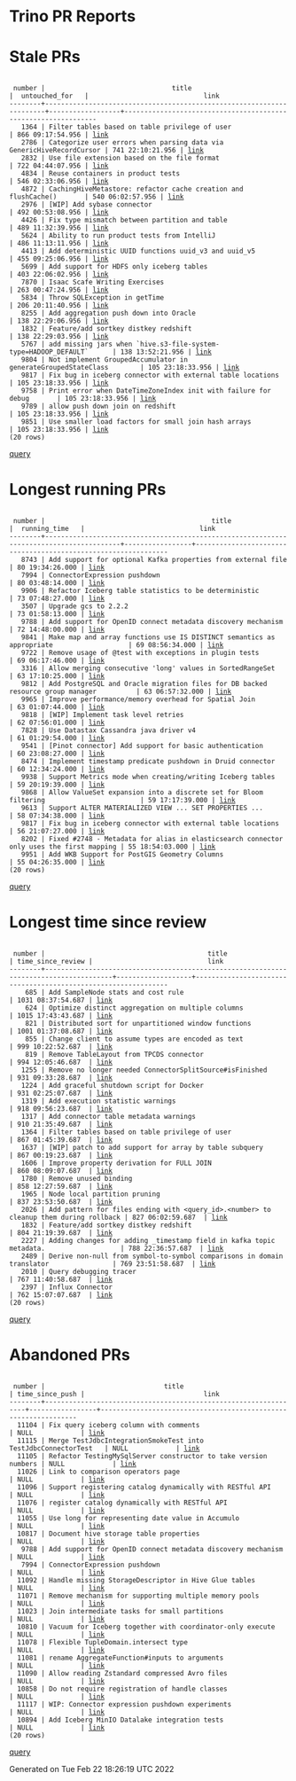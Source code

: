 Trino PR Reports
=======

#  Stale PRs
<pre><code>
 number |                                title                                 |  untouched_for   |                             link                              
--------+----------------------------------------------------------------------+------------------+---------------------------------------------------------------
   1364 | Filter tables based on table privilege of user                       | 866 09:17:54.956 | <a href="https://github.com/trinodb/trino/pull/1364">link</a> 
   2786 | Categorize user errors when parsing data via GenericHiveRecordCursor | 741 22:10:21.956 | <a href="https://github.com/trinodb/trino/pull/2786">link</a> 
   2832 | Use file extension based on the file format                          | 722 04:44:07.956 | <a href="https://github.com/trinodb/trino/pull/2832">link</a> 
   4834 | Reuse containers in product tests                                    | 546 02:33:06.956 | <a href="https://github.com/trinodb/trino/pull/4834">link</a> 
   4872 | CachingHiveMetastore: refactor cache creation and flushCache()       | 540 06:02:57.956 | <a href="https://github.com/trinodb/trino/pull/4872">link</a> 
   2976 | [WIP] Add sybase connector                                           | 492 00:53:08.956 | <a href="https://github.com/trinodb/trino/pull/2976">link</a> 
   4426 | Fix type mismatch between partition and table                        | 489 11:32:39.956 | <a href="https://github.com/trinodb/trino/pull/4426">link</a> 
   5624 | Ability to run product tests from IntelliJ                           | 486 11:13:11.956 | <a href="https://github.com/trinodb/trino/pull/5624">link</a> 
   4413 | Add deterministic UUID functions uuid_v3 and uuid_v5                 | 455 09:25:06.956 | <a href="https://github.com/trinodb/trino/pull/4413">link</a> 
   5699 | Add support for HDFS only iceberg tables                             | 403 22:06:02.956 | <a href="https://github.com/trinodb/trino/pull/5699">link</a> 
   7870 | Isaac Scafe Writing Exercises                                        | 263 00:47:24.956 | <a href="https://github.com/trinodb/trino/pull/7870">link</a> 
   5834 | Throw SQLException in getTime                                        | 206 20:11:40.956 | <a href="https://github.com/trinodb/trino/pull/5834">link</a> 
   8255 | Add aggregation push down into Oracle                                | 138 22:29:06.956 | <a href="https://github.com/trinodb/trino/pull/8255">link</a> 
   1832 | Feature/add sortkey distkey redshift                                 | 138 22:29:03.956 | <a href="https://github.com/trinodb/trino/pull/1832">link</a> 
   5767 | add missing jars when `hive.s3-file-system-type=HADOOP_DEFAULT`      | 138 13:52:21.956 | <a href="https://github.com/trinodb/trino/pull/5767">link</a> 
   9804 | Not implement GroupedAccumulator in generateGroupedStateClass        | 105 23:18:33.956 | <a href="https://github.com/trinodb/trino/pull/9804">link</a> 
   9817 | Fix bug in iceberg connector with external table locations           | 105 23:18:33.956 | <a href="https://github.com/trinodb/trino/pull/9817">link</a> 
   9758 | Print error when DateTimeZoneIndex init with failure for debug       | 105 23:18:33.956 | <a href="https://github.com/trinodb/trino/pull/9758">link</a> 
   9789 | allow push down join on redshift                                     | 105 23:18:33.956 | <a href="https://github.com/trinodb/trino/pull/9789">link</a> 
   9851 | Use smaller load factors for small join hash arrays                  | 105 23:18:33.956 | <a href="https://github.com/trinodb/trino/pull/9851">link</a> 
(20 rows)
</code></pre>
[query](https://github.com/nineinchnick/trino-cicd/blob/caf667253ee1de14722e996a49545aee4bfaf154/sql/pr/stale-prs.sql)

#  Longest running PRs
<pre><code>
 number |                                          title                                          |  running_time   |                             link                              
--------+-----------------------------------------------------------------------------------------+-----------------+---------------------------------------------------------------
   8743 | Add support for optional Kafka properties from external file                            | 80 19:34:26.000 | <a href="https://github.com/trinodb/trino/pull/8743">link</a> 
   7994 | ConnectorExpression pushdown                                                            | 80 03:48:14.000 | <a href="https://github.com/trinodb/trino/pull/7994">link</a> 
   9906 | Refactor Iceberg table statistics to be deterministic                                   | 73 07:48:27.000 | <a href="https://github.com/trinodb/trino/pull/9906">link</a> 
   3507 | Upgrade gcs to 2.2.2                                                                    | 73 01:58:13.000 | <a href="https://github.com/trinodb/trino/pull/3507">link</a> 
   9788 | Add support for OpenID connect metadata discovery mechanism                             | 72 14:48:00.000 | <a href="https://github.com/trinodb/trino/pull/9788">link</a> 
   9841 | Make map and array functions use IS DISTINCT semantics as appropriate                   | 69 08:56:34.000 | <a href="https://github.com/trinodb/trino/pull/9841">link</a> 
   9722 | Remove usage of @test with exceptions in plugin tests                                   | 69 06:17:46.000 | <a href="https://github.com/trinodb/trino/pull/9722">link</a> 
   3316 | Allow merging consecutive 'long' values in SortedRangeSet                               | 63 17:10:25.000 | <a href="https://github.com/trinodb/trino/pull/3316">link</a> 
   9812 | Add PostgreSQL and Oracle migration files for DB backed resource group manager          | 63 06:57:32.000 | <a href="https://github.com/trinodb/trino/pull/9812">link</a> 
   9965 | Improve performance/memory overhead for Spatial Join                                    | 63 01:07:44.000 | <a href="https://github.com/trinodb/trino/pull/9965">link</a> 
   9818 | [WIP] Implement task level retries                                                      | 62 07:56:01.000 | <a href="https://github.com/trinodb/trino/pull/9818">link</a> 
   7828 | Use Datastax Cassandra java driver v4                                                   | 61 01:29:54.000 | <a href="https://github.com/trinodb/trino/pull/7828">link</a> 
   9541 | [Pinot connector] Add support for basic authentication                                  | 60 23:08:27.000 | <a href="https://github.com/trinodb/trino/pull/9541">link</a> 
   8474 | Implement timestamp predicate pushdown in Druid connector                               | 60 12:34:24.000 | <a href="https://github.com/trinodb/trino/pull/8474">link</a> 
   9938 | Support Metrics mode when creating/writing Iceberg tables                               | 59 20:19:39.000 | <a href="https://github.com/trinodb/trino/pull/9938">link</a> 
   9868 | Allow ValueSet expansion into a discrete set for Bloom filtering                        | 59 17:17:39.000 | <a href="https://github.com/trinodb/trino/pull/9868">link</a> 
   9613 | Support ALTER MATERIALIZED VIEW ... SET PROPERTIES ...                                  | 58 07:34:38.000 | <a href="https://github.com/trinodb/trino/pull/9613">link</a> 
   9817 | Fix bug in iceberg connector with external table locations                              | 56 21:07:27.000 | <a href="https://github.com/trinodb/trino/pull/9817">link</a> 
   8202 | Fixed #2748 - Metadata for alias in elasticsearch connector only uses the first mapping | 55 18:54:03.000 | <a href="https://github.com/trinodb/trino/pull/8202">link</a> 
   9951 | Add WKB Support for PostGIS Geometry Columns                                            | 55 04:26:35.000 | <a href="https://github.com/trinodb/trino/pull/9951">link</a> 
(20 rows)
</code></pre>
[query](https://github.com/nineinchnick/trino-cicd/blob/caf667253ee1de14722e996a49545aee4bfaf154/sql/pr/running-prs.sql)

#  Longest time since review
<pre><code>
 number |                                         title                                         | time_since_review |                             link                              
--------+---------------------------------------------------------------------------------------+-------------------+---------------------------------------------------------------
    685 | Add SampleNode stats and cost rule                                                    | 1031 08:37:54.687 | <a href="https://github.com/trinodb/trino/pull/685">link</a>  
    624 | Optimize distinct aggregation on multiple columns                                     | 1015 17:43:43.687 | <a href="https://github.com/trinodb/trino/pull/624">link</a>  
    821 | Distributed sort for unpartitioned window functions                                   | 1001 01:37:08.687 | <a href="https://github.com/trinodb/trino/pull/821">link</a>  
    855 | Change client to assume types are encoded as text                                     | 999 10:22:52.687  | <a href="https://github.com/trinodb/trino/pull/855">link</a>  
    819 | Remove TableLayout from TPCDS connector                                               | 994 12:05:46.687  | <a href="https://github.com/trinodb/trino/pull/819">link</a>  
   1255 | Remove no longer needed ConnectorSplitSource#isFinished                               | 931 09:33:28.687  | <a href="https://github.com/trinodb/trino/pull/1255">link</a> 
   1224 | Add graceful shutdown script for Docker                                               | 931 02:25:07.687  | <a href="https://github.com/trinodb/trino/pull/1224">link</a> 
   1319 | Add execution statistic warnings                                                      | 918 09:56:23.687  | <a href="https://github.com/trinodb/trino/pull/1319">link</a> 
   1317 | Add connector table metadata warnings                                                 | 910 21:35:49.687  | <a href="https://github.com/trinodb/trino/pull/1317">link</a> 
   1364 | Filter tables based on table privilege of user                                        | 867 01:45:39.687  | <a href="https://github.com/trinodb/trino/pull/1364">link</a> 
   1637 | [WIP] patch to add support for array by table subquery                                | 867 00:19:23.687  | <a href="https://github.com/trinodb/trino/pull/1637">link</a> 
   1606 | Improve property derivation for FULL JOIN                                             | 860 08:09:07.687  | <a href="https://github.com/trinodb/trino/pull/1606">link</a> 
   1780 | Remove unused binding                                                                 | 858 12:27:59.687  | <a href="https://github.com/trinodb/trino/pull/1780">link</a> 
   1965 | Node local partition pruning                                                          | 837 23:53:50.687  | <a href="https://github.com/trinodb/trino/pull/1965">link</a> 
   2026 | Add pattern for files ending with &lt;query_id&gt;.&lt;number&gt; to cleanup them during rollback | 827 06:02:59.687  | <a href="https://github.com/trinodb/trino/pull/2026">link</a> 
   1832 | Feature/add sortkey distkey redshift                                                  | 804 21:19:39.687  | <a href="https://github.com/trinodb/trino/pull/1832">link</a> 
   2227 | Adding changes for adding _timestamp field in kafka topic metadata.                   | 788 22:36:57.687  | <a href="https://github.com/trinodb/trino/pull/2227">link</a> 
   2489 | Derive non-null from symbol-to-symbol comparisons in domain translator                | 769 23:51:58.687  | <a href="https://github.com/trinodb/trino/pull/2489">link</a> 
   2010 | Query debugging tracer                                                                | 767 11:40:58.687  | <a href="https://github.com/trinodb/trino/pull/2010">link</a> 
   2397 | Influx Connector                                                                      | 762 15:07:07.687  | <a href="https://github.com/trinodb/trino/pull/2397">link</a> 
(20 rows)
</code></pre>
[query](https://github.com/nineinchnick/trino-cicd/blob/caf667253ee1de14722e996a49545aee4bfaf154/sql/pr/awaiting-review.sql)

#  Abandoned PRs
<pre><code>
 number |                              title                              | time_since_push |                              link                              
--------+-----------------------------------------------------------------+-----------------+----------------------------------------------------------------
  11104 | Fix query iceberg column with comments                          | NULL            | <a href="https://github.com/trinodb/trino/pull/11104">link</a> 
  11115 | Merge TestJdbcIntegrationSmokeTest into TestJdbcConnectorTest   | NULL            | <a href="https://github.com/trinodb/trino/pull/11115">link</a> 
  11105 | Refactor TestingMySqlServer constructor to take version numbers | NULL            | <a href="https://github.com/trinodb/trino/pull/11105">link</a> 
  11026 | Link to comparison operators page                               | NULL            | <a href="https://github.com/trinodb/trino/pull/11026">link</a> 
  11096 | Support registering catalog dynamically with RESTful API        | NULL            | <a href="https://github.com/trinodb/trino/pull/11096">link</a> 
  11076 | register catalog dynamically with RESTful API                   | NULL            | <a href="https://github.com/trinodb/trino/pull/11076">link</a> 
  11055 | Use long for representing date value in Accumulo                | NULL            | <a href="https://github.com/trinodb/trino/pull/11055">link</a> 
  10817 | Document hive storage table properties                          | NULL            | <a href="https://github.com/trinodb/trino/pull/10817">link</a> 
   9788 | Add support for OpenID connect metadata discovery mechanism     | NULL            | <a href="https://github.com/trinodb/trino/pull/9788">link</a>  
   7994 | ConnectorExpression pushdown                                    | NULL            | <a href="https://github.com/trinodb/trino/pull/7994">link</a>  
  11092 | Handle missing StorageDescriptor in Hive Glue tables            | NULL            | <a href="https://github.com/trinodb/trino/pull/11092">link</a> 
  11071 | Remove mechanism for supporting multiple memory pools           | NULL            | <a href="https://github.com/trinodb/trino/pull/11071">link</a> 
  11023 | Join intermediate tasks for small partitions                    | NULL            | <a href="https://github.com/trinodb/trino/pull/11023">link</a> 
  10810 | Vacuum for Iceberg together with coordinator-only execute       | NULL            | <a href="https://github.com/trinodb/trino/pull/10810">link</a> 
  11078 | Flexible TupleDomain.intersect type                             | NULL            | <a href="https://github.com/trinodb/trino/pull/11078">link</a> 
  11081 | rename AggregateFunction#inputs to arguments                    | NULL            | <a href="https://github.com/trinodb/trino/pull/11081">link</a> 
  11090 | Allow reading Zstandard compressed Avro files                   | NULL            | <a href="https://github.com/trinodb/trino/pull/11090">link</a> 
  10858 | Do not require registration of handle classes                   | NULL            | <a href="https://github.com/trinodb/trino/pull/10858">link</a> 
  11117 | WIP: Connector expression pushdown experiments                  | NULL            | <a href="https://github.com/trinodb/trino/pull/11117">link</a> 
  10894 | Add Iceberg MinIO Datalake integration tests                    | NULL            | <a href="https://github.com/trinodb/trino/pull/10894">link</a> 
(20 rows)
</code></pre>
[query](https://github.com/nineinchnick/trino-cicd/blob/caf667253ee1de14722e996a49545aee4bfaf154/sql/pr/abandoned-prs.sql)

Generated on Tue Feb 22 18:26:19 UTC 2022
